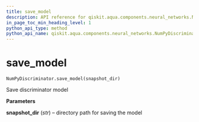 ```yaml
---
title: save_model
description: API reference for qiskit.aqua.components.neural_networks.NumPyDiscriminator.save_model
in_page_toc_min_heading_level: 1
python_api_type: method
python_api_name: qiskit.aqua.components.neural_networks.NumPyDiscriminator.save_model
---
```


# save\_model

<span id="qiskit.aqua.components.neural_networks.NumPyDiscriminator.save_model" />

`NumPyDiscriminator.save_model(snapshot_dir)`

Save discriminator model

**Parameters**

**snapshot\_dir** (*str*) – directory path for saving the model

